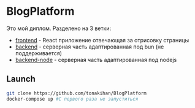 # BlogPlatform

Это мой диплом. Разделено на 3 ветки:
  - [frontend](https://github.com/tonakihan/BlogPlatform/tree/frontend) - React приложение отвечающая за отрисовку страницы
  - [backend](https://github.com/tonakihan/BlogPlatform/tree/backend) - серверная часть адаптированная под bun (не поддерживается)
  - [backend-node](https://github.com/tonakihan/BlogPlatform/tree/backend-node) - серверная часть адаптированная под nodejs

## Launch
```bash
git clone https://github.com/tonakihan/BlogPlatform
docker-compose up #С первого раза не запуститься
```
